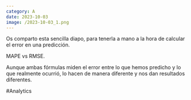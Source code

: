 ```yaml
--- 
category: A 
date: 2023-10-03 
image: /2023-10-03_1.png 
--- 
```


Os comparto esta sencilla diapo, para tenerla a mano a la hora de calcular el error en una predicción. 

MAPE vs RMSE. 

Aunque ambas fórmulas miden el error entre lo que hemos predicho y lo que realmente ocurrió, lo hacen de manera diferente y nos dan resultados diferentes.

#Analytics